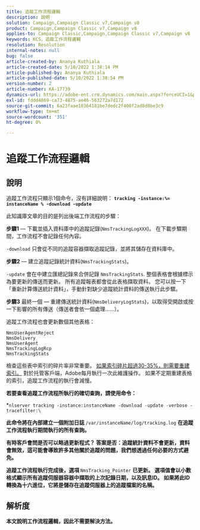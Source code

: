 ```yaml
---
title: 追蹤工作流程邏輯
description: 說明
solution: Campaign,Campaign Classic v7,Campaign v8
product: Campaign,Campaign Classic v7,Campaign v8
applies-to: Campaign Classic,Campaign,Campaign Classic v7,Campaign v8
keywords: KCS，追蹤工作流程邏輯
resolution: Resolution
internal-notes: null
bug: false
article-created-by: Ananya Kuthiala
article-created-date: 5/10/2022 1:38:14 PM
article-published-by: Ananya Kuthiala
article-published-date: 5/10/2022 1:38:54 PM
version-number: 2
article-number: KA-17739
dynamics-url: https://adobe-ent.crm.dynamics.com/main.aspx?forceUCI=1&pagetype=entityrecord&etn=knowledgearticle&id=b1655370-66d0-ec11-a7b5-0022480a8e40
exl-id: fddd4869-ca73-4875-ae46-563272a7d172
source-git-commit: 6a23faae10364181be7dedc2f408f2ad8d8be3c9
workflow-type: tm+mt
source-wordcount: '351'
ht-degree: 0%

---
```


# 追蹤工作流程邏輯

## 說明


追蹤工作流程只顯示1個命令，沒有詳細說明： <b>`tracking -instance:%= instanceName % -download -update`</b>



此知識庫文章的目的是列出後端工作流程的步驟：

<b>步驟1</b>  — 下載並插入資料庫中的追蹤記錄(`NmsTrackingLogXXX`)。 在下載步驟期間，工作流程不會記錄任何內容。

`-download` 只會從不同的追蹤容器擷取追蹤記錄，並將其儲存在資料庫中。

<b>步驟2</b>  — 建立追蹤記錄統計資料(`NmsTrackingStats`)。

`-update` 會在中建立匯總記錄來合併記錄 `NmsTrackingStats`. 整個表格會根據標示為要更新的傳送而更新。 所有追蹤報表都會從此表格擷取資料。 您可以按一下「重新計算傳送統計資料」，手動針對缺少追蹤統計資料的傳送執行此步驟。

<b>步驟3</b> 最終一個 — 重建傳送統計資料(`NmsDeliveryLogStats`)，以取得受開啟或按一下影響的所有傳送（傳送者會依一個處理……）。

追蹤工作流程也會更新數個其他表格：

```
NmsUserAgentReject 
NmsDelivery 
NmsUserAgent 
NmsTrackingLogRcp 
NmsTrackingStats
```

檢查這些表中索引的碎片率非常重要。 <u>如果索引碎片超過30-35%，則需要重建索引。</u> 對於托管客戶端，Adobe每月執行一次此維護操作。 如果不定期重建表格的索引，追蹤工作流程的執行會減慢。

<b>若要查看追蹤工作流程所執行的確切查詢，請使用命令：</b>

*`nlserver tracking -instance:instanceName -download -update -verbose -tracefilter:\`<b>

此命令將在內部建立一個附加日誌 </b>`/var/instanceName/log/tracking.log` <b>在追蹤工作流程執行期間執行的所有查詢。

有時客戶會問是否可以略過更新程式？ 答案是否：追蹤統計資料不會更新，資料會無效，這可能會導致許多其他關於追蹤的問題，我們想透過任何必要的方式避免。

追蹤工作流程執行完成後，選項 </b>`NmsTracking_Pointer` <b>已更新。 選項值會以小數格式顯示所有追蹤伺服器容器中擷取的上次記錄日期，以及訊息ID。 如果將此ID轉換為十六進位，它將是儲存在追蹤伺服器上的追蹤檔案的名稱。


## 解析度


本文說明工作流程邏輯，因此不需要解決方法。
